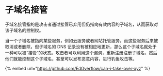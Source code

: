 # 子域名接管

子域名接管指的是攻击者通过接管已弃用但仍指向有效内容的子域名，从而获取对该子域名的控制权。

当一个子域名被指向某些服务，例如云服务或者网站托管服务，而这些服务后来被取消或者删除，但子域名的 DNS 记录没有被相应地更新，那么这个子域名就处于一种可以被“接管”的状态。攻击者可以利用这个漏洞，重新注册注册子域名，然后他们就能控制这个子域名，甚至可以发布恶意内容，进行钓鱼攻击等。

{% embed url="https://github.com/EdOverflow/can-i-take-over-xyz" %}
